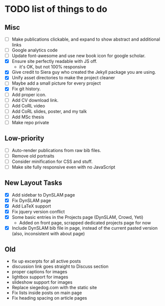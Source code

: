 TODO list of things to do
=========================

Misc
----
 * [ ] Make publications clickable, and expand to show abstract and additional links
 * [ ] Google analytics code
 * [ ] Update font-awesome and use new book icon for google scholar.
 * [X] Ensure site perfectly readable with JS off.
      - it's OK, but not 100% responsive
 * [X] Give credit to Siera guy who created the Jekyll package you are using.
 * [X] Unify asset directories to make the project cleaner
 * [ ] Maybe add a small picture for every project
 * [X] Fix git history.
 * [ ] Add proper icon.
 * [ ] Add CV download link.
 * [ ] Add CoRL video
 * [ ] Add CoRL slides, poster, and my talk
 * [ ] Add MSc thesis
 * [ ] Make repo private

Low-priority
-----------
 * [ ] Auto-render publications from raw bib files.
 * [ ] Remove old portraits
 * [ ] Consider minification for CSS and stuff.
 * [ ] Make site fully responsive even with no JavaScript

New Layout Tasks
----------------
 * [X] Add sidebar to DynSLAM page
 * [X] Fix DynSLAM page
 * [X] Add LaTeX support
 * [X] Fix jquery version conflict
 * [X] Some basic entries in the Projects page (DynSLAM, Crowd, Yeti)
      - Added on front page, scrapped dedicated projects page for now
 * [X] Include DynSLAM bib file in page, instead of the current pasted version
     (also, inconsistent with about page)

Old
---
 * fix up excerpts for all active posts
 * discussion link goes straight to Discuss section
 * proper captions for images
 * lightbox support for images
 * slideshow support for images
 * Replace siegedog.com with the static site
 * Fix lists inside posts on main page
 * Fix heading spacing on article pages
